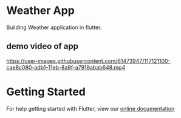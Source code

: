 # Weather App

Building Weather application in flutter.

## demo video of app
https://user-images.githubusercontent.com/61473947/117121100-cae8c080-adb1-11eb-8a9f-a7919abab648.mp4

# Getting Started
For help getting started with Flutter, view our
[online documentation](https://flutter.dev/docs)
